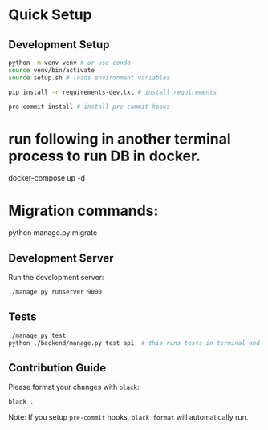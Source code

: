 # Quick Setup

## Development Setup
```bash
python -m venv venv # or use conda
source venv/bin/activate
source setup.sh # loads environment variables

pip install -r requirements-dev.txt # install requirements

pre-commit install # install pre-commit hooks
```

# run following in another terminal process to run DB in docker.
docker-compose up -d

# Migration commands:
python manage.py migrate

## Development Server
Run the development server:
```bash
./manage.py runserver 9000
```

## Tests
```bash
./manage.py test
python ./backend/manage.py test api  # this runs tests in terminal and returns which are passed, and what is error if any errors occured. 
```

## Contribution Guide

Please format your changes with `black`:

```bash
black .
```

Note: If you setup `pre-commit` hooks, `black format` will automatically run. 



